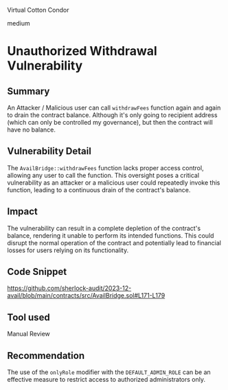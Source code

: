 Virtual Cotton Condor

medium

# Unauthorized Withdrawal Vulnerability

## Summary
An Attacker / Malicious user can call `withdrawFees` function again and again to drain the contract balance. Although it's only going to recipient address (which can only be controlled my governance), but then the contract will have no balance. 

## Vulnerability Detail
The `AvailBridge::withdrawFees` function lacks proper access control, allowing any user to call the function. This oversight poses a critical vulnerability as an attacker or a malicious user could repeatedly invoke this function, leading to a continuous drain of the contract's balance.


## Impact
The vulnerability can result in a complete depletion of the contract's balance, rendering it unable to perform its intended functions. This could disrupt the normal operation of the contract and potentially lead to financial losses for users relying on its functionality.


## Code Snippet
https://github.com/sherlock-audit/2023-12-avail/blob/main/contracts/src/AvailBridge.sol#L171-L179

## Tool used
Manual Review


## Recommendation
 The use of the `onlyRole` modifier with the `DEFAULT_ADMIN_ROLE` can be an effective measure to restrict access to authorized administrators only.